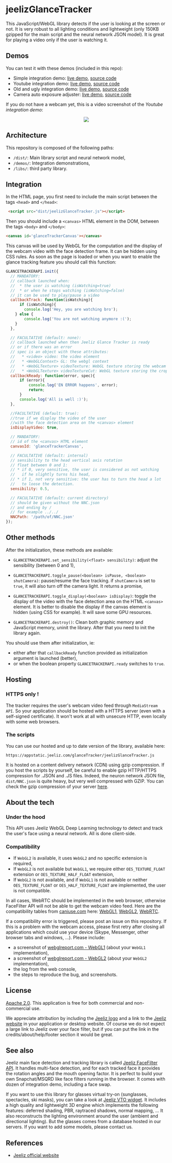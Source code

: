 # jeelizGlanceTracker

This JavaScript/WebGL library detects if the user is looking at the screen or not. It is very robust to all lighting conditions and lightweight (only 150KB gzipped for the main script and the neural network JSON model). It is great for playing a video only if the user is watching it.

## Demos

You can test it with these demos (included in this repo):

* Simple integration demo: [live demo](https://jeeliz.com/demos/glanceTracker/demos/integration2), [source code](/demos/integration2)
* Youtube integration demo: [live demo](https://jeeliz.com/demos/glanceTracker/demos/youtube), [source code](/demos/youtube)
* Old and ugly integration demo: [live demo](https://jeeliz.com/demos/glanceTracker/demos/integration), [source code](/demos/integration)
* Camera auto exposure adjuster: [live demo](https://jeeliz.com/demos/glanceTracker/demos/cameraExposureAdjuster), [source code](/demos/cameraExposureAdjuster)

If you do not have a webcam yet, this is a video screenshot of the *Youtube integration demo*:

<p align="center">
<a href='https://www.youtube.com/watch?v=2FWcsA8QrHU'><img src='https://img.youtube.com/vi/2FWcsA8QrHU/0.jpg'></a>
</p>



## Architecture

This repository is composed of the following paths:

* `/dist/`: Main library script and neural network model,
* `/demos/`: Integration demonstrations,
* `/libs/`: third party library.



## Integration
In the HTML page, you first need to include the main script between the tags `<head>` and `</head>`:

```html
 <script src="dist/jeelizGlanceTracker.js"></script>
```

Then you should include a `<canvas>` HTML element in the DOM, between the tags `<body>` and `</body>`:

```html
<canvas id='glanceTrackerCanvas'></canvas>
```

This canvas will be used by WebGL for the computation and the display of the webcam video with the face detection frame. It can be hidden using CSS rules.
As soon as the page is loaded or when you want to enable the glance tracking feature you should call this function:

```javascript
GLANCETRACKERAPI.init({
  // MANDATORY:
  // callback launched when:
  //  * the user is watching (isWatching=true) 
  //  * or when he stops watching (isWatching=false)
  // it can be used to play/pause a video
  callbackTrack: function(isWatching){
      if (isWatching){
      	console.log('Hey, you are watching bro');
  	} else {
  		console.log('You are not watching anymore :(');
  	}
  },

  // FACULTATIVE (default: none):
  // callback launched when then Jeeliz Glance Tracker is ready
  // or if there was an error
  // spec is an object with these attributes:
  //   * <video> video: the video element
  //   * <WebGLContext> GL: the webgl context
  //   * <WebGLTexture> videoTexture: WebGL texture storing the webcam video
  //   * <WebGLTexture> videoTextureCut: WebGL texture storing the cropped face
  callbackReady: function(error, spec){
      if (error){
          console.log('EN ERROR happens', error);
          return;
      }
      console.log('All is well :)');
  },

  //FACULTATIVE (default: true):
  //true if we display the video of the user
  //with the face detection area on the <canvas> element
  isDisplayVideo: true,

  // MANDATORY:
  // id of the <canvas> HTML element
  canvasId: 'glanceTrackerCanvas',

  // FACULTATIVE (default: internal)
  // sensibility to the head vertical axis rotation
  // float between 0 and 1: 
  // * if 0, very sensitive, the user is considered as not watching
  //   if he slightly turns his head,
  // * if 1, not very sensitive: the user has to turn the head a lot
  //   to loose the detection. 
  sensibility: 0.5,

  // FACULTATIVE (default: current directory)
  // should be given without the NNC.json
  // and ending by /
  // for example ../../
  NNCPath: '/path/of/NNC.json'
});
```


## Other methods
After the initialization, these methods are available:

* `GLANCETRACKERAPI.set_sensibility(<float> sensibility)`: adjust the sensibility (between 0 and 1),

* `GLANCETRACKERAPI.toggle_pause(<boolean> isPause, <boolean> shutCamera)`: pause/resume the face tracking. if `shutCamera` is set to `true`, it will also turn off the camera light. It returns a promise,

* `GLANCETRACKERAPI.toggle_display(<boolean> isDisplay)`: toggle the display of the video with the face detection area on the HTML `<canvas>` element. It is better to disable the display if the canvas element is hidden (using CSS for example). It will save some GPU resources.

* `GLANCETRACKERAPI.destroy()`: Clean both graphic memory and JavaScript memory, uninit the library. After that you need to init the library again.


You should use them after initialization, ie:

* either after that `callbackReady` function provided as initialization argument is launched (better),
* or when the boolean property `GLANCETRACKERAPI.ready` switches to `true`.



## Hosting
### HTTPS only !
The tracker requires the user's webcam video feed through `MediaStream API`. So your application should be hosted with a HTTPS server (even with a self-signed certificate). It won't work at all with unsecure HTTP, even locally with some web browsers.

### The scripts
You can use our hosted and up to date version of the library, available here:

```
https://appstatic.jeeliz.com/glanceTracker/jeelizGlanceTracker.js
```

It is hosted on a content delivery network (CDN) using gzip compression.
If you host the scripts by yourself, be careful to enable gzip HTTP/HTTPS compression for .JSON and .JS files. Indeed, the neuron network JSON file, `dist/NNC.json` is quite heavy, but very well compressed with GZIP. You can check the gzip compression of your server [here](https://checkgzipcompression.com/).



## About the tech
### Under the hood
This API uses Jeeliz WebGL Deep Learning technology to detect and track the user's face using a neural network. All is done client-side.

### Compatibility

* If `WebGL2` is available, it uses `WebGL2` and no specific extension is required,
* If `WebGL2` is not available but `WebGL1`, we require either `OES_TEXTURE_FLOAT` extension or `OES_TEXTURE_HALF_FLOAT` extension,
* If `WebGL2` is not available, and if `WebGL1` is not available or neither `OES_TEXTURE_FLOAT` or `OES_HALF_TEXTURE_FLOAT` are implemented, the user is not compatible.

In all cases, WebRTC should be implemented in the web browser, otherwise FaceFilter API will not be able to get the webcam video feed. Here are the compatibility tables from [caniuse.com](https://caniuse.com/) here: [WebGL1](https://caniuse.com/#feat=webgl), [WebGL2](https://caniuse.com/#feat=webgl2), [WebRTC](https://caniuse.com/#feat=stream).

If a compatibility error is triggered, please post an issue on this repository. If this is a problem with the webcam access, please first retry after closing all applications which could use your device (Skype, Messenger, other browser tabs and windows, ...). Please include:

* a screenshot of [webglreport.com - WebGL1](http://webglreport.com/?v=1) (about your `WebGL1` implementation),
* a screenshot of [webglreport.com - WebGL2](http://webglreport.com/?v=2) (about your `WebGL2` implementation),
* the log from the web console,
* the steps to reproduce the bug, and screenshots.



## License
[Apache 2.0](http://www.apache.org/licenses/LICENSE-2.0.html). This application is free for both commercial and non-commercial use.

We appreciate attribution by including the [Jeeliz logo](https://jeeliz.com/wp-content/uploads/2018/01/LOGO_JEELIZ_BLUE.png) and a link to the [Jeeliz website](https://jeeliz.com) in your application or desktop website. Of course we do not expect a large link to Jeeliz over your face filter, but if you can put the link in the credits/about/help/footer section it would be great.



## See also
Jeeliz main face detection and tracking library is called [Jeeliz FaceFilter API](https://github.com/jeeliz/jeelizFaceFilter). It handles multi-face detection, and for each tracked face it provides the rotation angles and the mouth opening factor. It is perfect to build your own Snapchat/MSQRD like face filters running in the browser. It comes with dozen of integration demo, including a face swap.

If you want to use this library for glasses virtual try-on (sunglasses, spectacles, ski masks), you can take a look at [Jeeliz VTO widget](https://github.com/jeeliz/jeelizGlassesVTOWidget). It includes a high quality and lightweight 3D engine which implements the following features: deferred shading, PBR, raytraced shadows, normal mapping, ... It also reconstructs the lighting environment around the user (ambient and directional lighting). But the glasses comes from a database hosted in our servers. If you want to add some models, please contact us.



## References
* [Jeeliz official website](https://jeeliz.com)